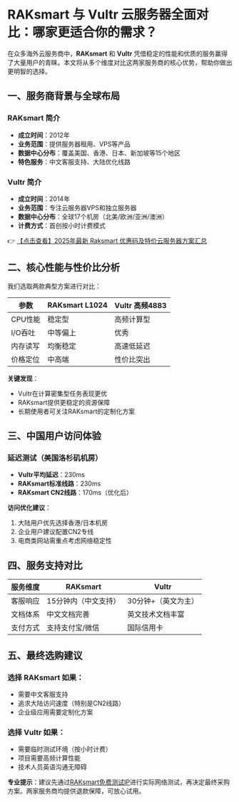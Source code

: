 # RAKsmart 与 Vultr 云服务器全面对比：哪家更适合你的需求？

在众多海外云服务商中，**RAKsmart** 和 **Vultr** 凭借稳定的性能和优质的服务赢得了大量用户的青睐。本文将从多个维度对比这两家服务商的核心优势，帮助你做出更明智的选择。

## 一、服务商背景与全球布局

### RAKsmart 简介
- **成立时间**：2012年
- **业务范围**：提供服务器租用、VPS等产品
- **数据中心分布**：覆盖美国、香港、日本、新加坡等15个地区
- **特色服务**：中文客服支持、大陆优化线路

### Vultr 简介
- **成立时间**：2014年
- **业务范围**：专注云服务器VPS和独立服务器
- **数据中心分布**：全球17个机房（北美/欧洲/亚洲/澳洲）
- **计费方式**：首创按小时计费模式

👉 [【点击查看】2025年最新 Raksmart 优惠码及特价云服务器方案汇总](https://bit.ly/raksmart)

## 二、核心性能与性价比分析

我们选取两款典型方案进行对比：

| 参数        | RAKsmart L1024       | Vultr 高频4883      |
|-------------|----------------------|---------------------|
| CPU性能     | 稳定型               | 高频计算型          |
| I/O吞吐     | 中等偏上             | 优秀                |
| 内存读写    | 均衡稳定             | 高速低延迟          |
| 价格定位    | 中高端               | 性价比突出          |

**关键发现**：
- Vultr在计算密集型任务表现更优
- RAKsmart提供更稳定的资源保障
- 长期使用者可关注RAKsmart的定制化方案

## 三、中国用户访问体验

### 延迟测试（美国洛杉矶机房）
- **Vultr平均延迟**：230ms
- **RAKsmart标准线路**：230ms
- **RAKsmart CN2线路**：170ms（优化后）

**访问优化建议**：
1. 大陆用户优先选择香港/日本机房
2. 企业用户建议配置CN2专线
3. 电商类网站需重点考虑网络稳定性

## 四、服务支持对比

| 服务维度   | RAKsmart             | Vultr               |
|------------|----------------------|---------------------|
| 客服响应   | 15分钟内（中文支持） | 30分钟+（英文为主） |
| 文档体系   | 中文文档完善         | 英文技术文档丰富    |
| 支付方式   | 支持支付宝/微信       | 国际信用卡          |

## 五、最终选购建议

### 选择 RAKsmart 如果：
- 需要中文客服支持
- 追求大陆访问速度（特别是CN2线路）
- 企业级应用需要定制化方案

### 选择 Vultr 如果：
- 需要临时测试环境（按小时计费）
- 项目需要高频计算性能
- 技术人员英语沟通无障碍

**专业提示**：建议先通过[RAKsmart免费测试IP](https://bit.ly/raksmart)进行实际网络测试，再决定最终采购方案。两家服务商均提供退款保障，可放心试用。